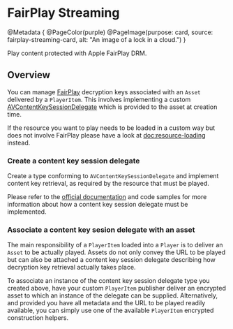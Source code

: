 # FairPlay Streaming

@Metadata {
    @PageColor(purple)
    @PageImage(purpose: card, source: fairplay-streaming-card, alt: "An image of a lock in a cloud.")
}

Play content protected with Apple FairPlay DRM.

## Overview

You can manage [FairPlay](https://developer.apple.com/streaming/fps/) decryption keys associated with an ``Asset`` delivered by a ``PlayerItem``. This involves implementing a custom [AVContentKeySessionDelegate](https://developer.apple.com/documentation/avfoundation/avcontentkeysessiondelegate) which is provided to the asset at creation time.

If the resource you want to play needs to be loaded in a custom way but does not involve FairPlay please have a look at <doc:resource-loading> instead.

### Create a content key session delegate

Create a type conforming to `AVContentKeySessionDelegate` and implement content key retrieval, as required by the resource that must be played.

Please refer to the [official documentation](https://developer.apple.com/documentation/avfoundation/avcontentkeysessiondelegate) and code samples for more information about how a content key session delegate must be implemented.

### Associate a content key sesion delegate with an asset

The main responsibility of a ``PlayerItem`` loaded into a ``Player`` is to deliver an ``Asset`` to be actually played. Assets do not only convey the URL to be played but can also be attached a content key session delegate describing how decryption key retrieval actually takes place.

To associate an instance of the content key session delegate type you created above, have your custom ``PlayerItem`` publisher deliver an encrypted asset to which an instance of the delegate can be supplied. Alternatively, and provided you have all metadata and the URL to be played readily available, you can simply use one of the available ``PlayerItem`` encrypted construction helpers.
